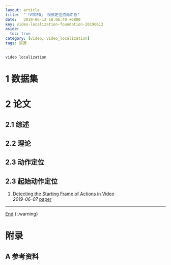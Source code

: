 ```yaml
---
layout: article
title:  "「VIDEO」 视频定位资源汇总"
date:   2019-06-12 18:06:40 +0800
key: video-localization-foundation-20190612
aside:
  toc: true
category: [video, video_localization]
tags: 资源
---
```

<span id='head'></span>
`video localization`     

<!--more-->


# 1 数据集

# 2 论文
## 2.1 综述

## 2.2 理论

## 2.3 动作定位

## 2.3 起始动作定位
1. [Detecting the Starting Frame of Actions in Video](http://cn.arxiv.org/abs/1906.03340)   
*2019-06-07* [paper](https://arxiv.org/abs/1906.03340)    


-------------------  
[End](#head)
{:.warning}  


# 附录
## A 参考资料
